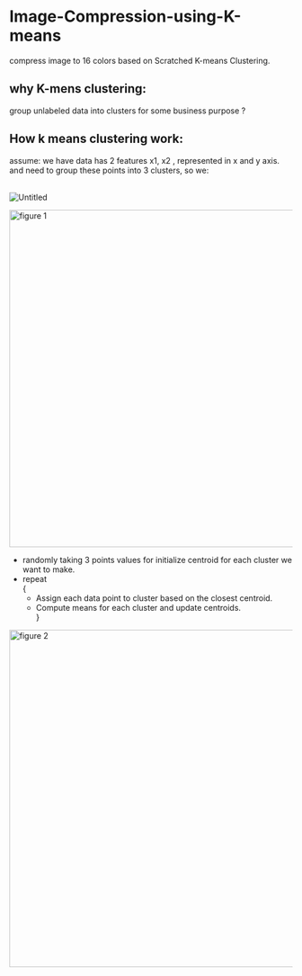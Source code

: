# Image-Compression-using-K-means
compress image to 16 colors based on Scratched K-means Clustering. 

## why K-mens clustering:
 group unlabeled data into clusters for some business purpose ? </br>

## How k means clustering work:

assume:
we have data has 2 features x1, x2 , represented in x and y axis. </br>
and need to group these points into 3 clusters, so we: </br></br>

![Untitled](https://user-images.githubusercontent.com/91970695/218610665-c2092715-93a6-49f1-90e4-8d861887d4e9.jpeg)

<img width="600" alt="figure 1" src="https://user-images.githubusercontent.com/91970695/218610665-c2092715-93a6-49f1-90e4-8d861887d4e9.png">

* randomly taking 3 points values for initialize centroid for each cluster we want to make.</br>
* repeat </br>
    { </br>
    * Assign each data point to cluster based on the closest centroid.</br>
    * Compute means for each cluster and update centroids.</br>
}</br>

<img width="600" alt="figure 2" src="https://user-images.githubusercontent.com/91970695/218606738-aeba0b7b-8aeb-4637-8af1-1a36dd20bd18.png">


